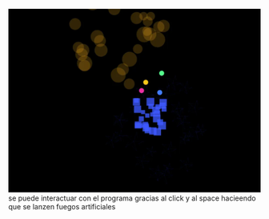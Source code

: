 ![image](../../../../assets/U5A1.png)
se puede interactuar con el programa gracias al click y al space hacieendo que se lanzen fuegos artificiales
